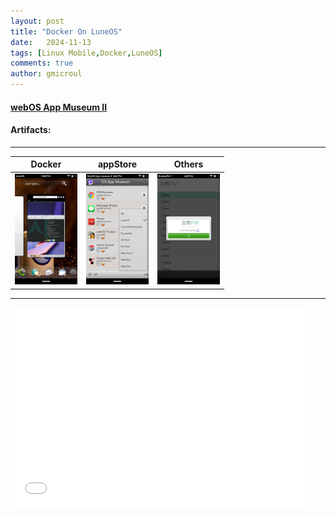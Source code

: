 ```yaml
---
layout: post
title: "Docker On LuneOS"
date:   2024-11-13
tags: [Linux Mobile,Docker,LuneOS]
comments: true
author: gmicroul
---
```


#### <a href="https://appcatalog.webosarchive.org/showMuseum.php" title="webOS App Museum II">webOS App Museum II</a>

#### Artifacts:

---

|**Docker**|**appStore**|**Others**| 
|----------|------------|----------|
|<style>.custom-image {width: 100px;height: auto;}</style><img src="/images/luneos-docker.png" alt="image" class="custom-image">| <style>.custom-image {width: 100px;height: auto;}</style><img src="/images/luneos-appstore.png" alt="image" class="custom-image">| <style>.custom-image {width: 100px;height: auto;}</style><img src="/images/luneos-appFM.png" alt="image" class="custom-image">|
 
 ---
 <iframe width="480" height="320" src="//player.bilibili.com/player.html?isOutside=true&aid=113481072316396&bvid=BV1rqULYCEz3&cid=26757497587&p=1" scrolling="no" border="0" frameborder="no" framespacing="0" allowfullscreen="false"></iframe>


